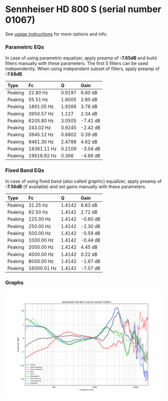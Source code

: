 # Sennheiser HD 800 S (serial number 01067)
See [usage instructions](https://github.com/jaakkopasanen/AutoEq#usage) for more options and info.

### Parametric EQs
In case of using parametric equalizer, apply preamp of **-7.65dB** and build filters manually
with these parameters. The first 5 filters can be used independently.
When using independent subset of filters, apply preamp of **-7.68dB**.

| Type    | Fc          |      Q | Gain     |
|:--------|:------------|:-------|:---------|
| Peaking | 22.80 Hz    | 0.9197 | 6.80 dB  |
| Peaking | 55.51 Hz    | 1.8005 | 2.80 dB  |
| Peaking | 1891.05 Hz  | 1.9266 | 3.76 dB  |
| Peaking | 3950.57 Hz  | 1.127  | 2.34 dB  |
| Peaking | 6205.80 Hz  | 3.0505 | -7.41 dB |
| Peaking | 243.02 Hz   | 0.9245 | -2.42 dB |
| Peaking | 3945.12 Hz  | 0.6802 | 0.39 dB  |
| Peaking | 9461.30 Hz  | 2.4788 | 4.62 dB  |
| Peaking | 18361.11 Hz | 0.2109 | -3.04 dB |
| Peaking | 19816.92 Hz | 0.366  | -4.66 dB |

### Fixed Band EQs
In case of using fixed band (also called graphic) equalizer, apply preamp of **-7.56dB**
(if available) and set gains manually with these parameters.

| Type    | Fc          |      Q | Gain     |
|:--------|:------------|:-------|:---------|
| Peaking | 31.25 Hz    | 1.4142 | 6.63 dB  |
| Peaking | 62.50 Hz    | 1.4142 | 2.72 dB  |
| Peaking | 125.00 Hz   | 1.4142 | -0.80 dB |
| Peaking | 250.00 Hz   | 1.4142 | -2.30 dB |
| Peaking | 500.00 Hz   | 1.4142 | -0.59 dB |
| Peaking | 1000.00 Hz  | 1.4142 | -0.44 dB |
| Peaking | 2000.00 Hz  | 1.4142 | 4.45 dB  |
| Peaking | 4000.00 Hz  | 1.4142 | 0.22 dB  |
| Peaking | 8000.00 Hz  | 1.4142 | -1.67 dB |
| Peaking | 16000.01 Hz | 1.4142 | -7.07 dB |

### Graphs
![](./Sennheiser%20HD%20800%20S%20(serial%20number%2001067).png)